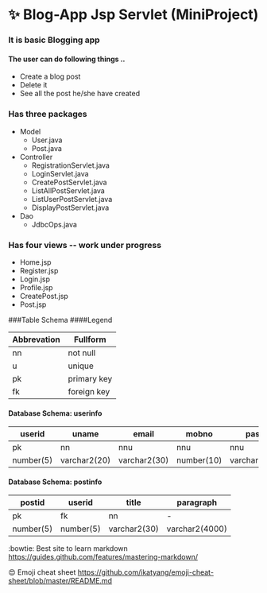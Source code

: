 # :sparkles: Blog-App Jsp Servlet (MiniProject)

### It is basic Blogging app
#### The user can do following things ..
* Create a blog post
* Delete it
* See all the post he/she have created

### Has three packages
- Model
  - User.java
  - Post.java
- Controller
  - RegistrationServlet.java
  - LoginServlet.java
  - CreatePostServlet.java
  - ListAllPostServlet.java
  - ListUserPostServlet.java
  - DisplayPostServlet.java
- Dao
  - JdbcOps.java
  
### Has four views -- work under progress
* Home.jsp
* Register.jsp
* Login.jsp
* Profile.jsp
* CreatePost.jsp
* Post.jsp

###Table Schema
####Legend

Abbrevation | Fullform
------------|----------
nn | not null
u | unique
pk | primary key
fk | foreign key

#### Database Schema: userinfo
userid | uname | email | mobno | pass
-------|-------|-------|-------|-----
pk | nn | nnu | nnu | nnu
number(5) | varchar2(20) | varchar2(30) | number(10) | varchar2(30)

#### Database Schema: postinfo
postid | userid | title | paragraph
-------|--------|-------|----------
pk | fk | nn | -
number(5) | number(5) | varchar2(30) | varchar2(4000)

:bowtie: Best site to learn markdown https://guides.github.com/features/mastering-markdown/

:heart_eyes: Emoji cheat sheet https://github.com/ikatyang/emoji-cheat-sheet/blob/master/README.md

